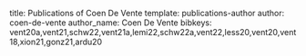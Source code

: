 title: Publications of Coen De Vente
template: publications-author
author: coen-de-vente
author_name: Coen De Vente
bibkeys: vent20a,vent21,schw22,vent21a,lemi22,schw22a,vent22,less20,vent20,vent18,xion21,gonz21,ardu20
